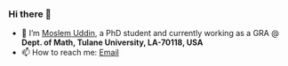 ### Hi there 👋
 

- 🔭 I’m [Moslem Uddin](muddin21.github.io), a PhD student and currently working as a GRA @ **Dept. of Math, Tulane University, LA-70118, USA**
- 📫 How to reach me: [Email](mailto:muddin.tu@gmail.com)
 
